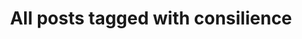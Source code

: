 ---
layout: tag
title: "All posts tagged with consilience"
permalink: /weblog/tags/consilience/
taxonomy: consilience
---